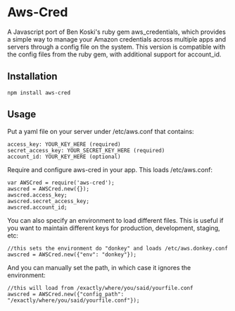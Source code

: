 Aws-Cred
========

A Javascript port of Ben Koski's ruby gem aws_credentials, which provides a simple way to manage your Amazon credentials across multiple apps and servers through a config file on the system. This version is compatible with the config files from the ruby gem, with additional support for account_id.

Installation
------------

	npm install aws-cred

Usage
-----

Put a yaml file on your server under /etc/aws.conf that contains:

	access_key: YOUR_KEY_HERE (required)
	secret_access_key: YOUR_SECRET_KEY_HERE (required)
	account_id: YOUR_KEY_HERE (optional)

Require and configure aws-cred in your app. This loads /etc/aws.conf:

	var AWSCred = require('aws-cred');
	awscred = AWSCred.new({});
	awscred.access_key;
	awscred.secret_access_key;
	awscred.account_id;

You can also specify an environment to load different files. This is useful if you want to maintain different keys for production, development, staging, etc:

	//this sets the environment do "donkey" and loads /etc/aws.donkey.conf
	awscred = AWSCred.new({"env": "donkey"});

And you can manually set the path, in which case it ignores the environment:

	//this will load from /exactly/where/you/said/yourfile.conf
	awscred = AWSCred.new({"config_path": "/exactly/where/you/said/yourfile.conf"});

